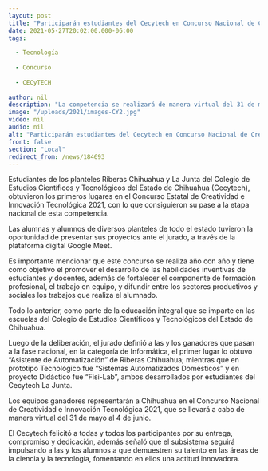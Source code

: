 ```yaml
---
layout: post
title: "Participarán estudiantes del Cecytech en Concurso Nacional de Creatividad e Innovación Tecnológica 2021"
date: 2021-05-27T20:02:00.000-06:00
tags:
  
  - Tecnología
  
  - Concurso
  
  - CECyTECH
  
author: nil
description: "La competencia se realizará de manera virtual del 31 de mayo al 4 de junio; los equipos que obtuvieron su pase pertenecen a los planteles Riberas Chihuahua y La Junta"
image: "/uploads/2021/images-CY2.jpg"
video: nil
audio: nil
alt: "Participarán estudiantes del Cecytech en Concurso Nacional de Creatividad e Innovación Tecnológica 2021"
front: false
section: "Local"
redirect_from: /news/184693
---
```


Estudiantes de los planteles Riberas Chihuahua y La Junta del Colegio de Estudios Científicos y Tecnológicos del Estado de Chihuahua (Cecytech), obtuvieron los primeros lugares en el Concurso Estatal de Creatividad e Innovación Tecnológica 2021, con lo que consiguieron su pase a la etapa nacional de esta competencia.

 

Las alumnas y alumnos de diversos planteles de todo el estado tuvieron la oportunidad de presentar sus proyectos ante el jurado, a través de la plataforma digital Google Meet.

 

Es importante mencionar que este concurso se realiza año con año y tiene como objetivo el promover el desarrollo de las habilidades inventivas de estudiantes y docentes, además de fortalecer el componente de formación profesional, el trabajo en equipo, y difundir entre los sectores productivos y sociales los trabajos que realiza el alumnado.

 

Todo lo anterior, como parte de la educación integral que se imparte en las escuelas del Colegio de Estudios Científicos y Tecnológicos del Estado de Chihuahua.

 

Luego de la deliberación, el jurado definió a las y los ganadores que pasan a la fase nacional, en la categoría de Informática, el primer lugar lo obtuvo “Asistente de Automatización” de Riberas Chihuahua; mientras que en prototipo Tecnológico fue “Sistemas Automatizados Domésticos” y en proyecto Didáctico fue “Fisi-Lab”, ambos desarrollados por estudiantes del Cecytech La Junta.

 

Los equipos ganadores representarán a Chihuahua en el Concurso Nacional de Creatividad e Innovación Tecnológica 2021, que se llevará a cabo de manera virtual del 31 de mayo al 4 de junio.

 

El Cecytech felicitó a todas y todos los participantes por su entrega, compromiso y dedicación, además señaló que el subsistema seguirá impulsando a las y los alumnos a que demuestren su talento en las áreas de la ciencia y la tecnología, fomentando en ellos una actitud innovadora.
